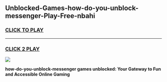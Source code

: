 
## Unblocked-Games-how-do-you-unblock-messenger-Play-Free-nbahi
<h3>
<a href="https://premium76.site?title=how-do-you-unblock-messenger&ref=18A1">CLICK TO PLAY</a></h3>
<hr>

<h3>
<a href="https://premium76.site?title=how-do-you-unblock-messenger&ref=18A1">CLICK 2 PLAY</a>
  
</h3>

<a href="https://premium76.site?title=how-do-you-unblock-messenger&ref=18A1"><img src="https://clearcache.store/games.png"></a>


**how-do-you-unblock-messenger games unblocked: Your Gateway to Fun and Accessible Online Gaming**
